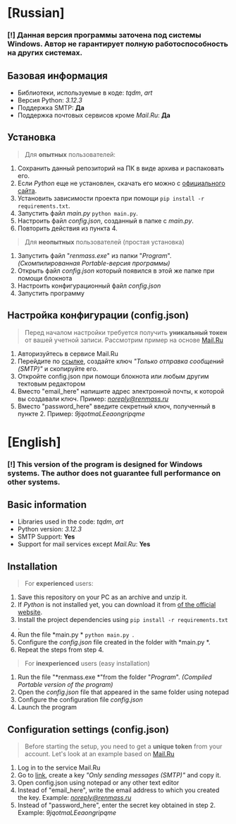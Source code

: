 # [Russian]
### [!] Данная версия программы заточена под системы **Windows**. Автор не гарантирует полную работоспособность на других системах.
## Базовая информация
+ Библиотеки, используемые в коде: *tqdm*, *art*
+ Версия Python: *3.12.3*
+ Поддержка SMTP: **Да**
+ Поддержка почтовых сервисов кроме *Mail.Ru*: **Да**
## Установка
> Для **опытных** пользователей:
1. Сохранить данный репозиторий на ПК в виде архива и распаковать его.
2. Если *Python* еще не установлен, скачать его можно с <a href="https://www.python.org/downloads/release/python-3123" target="_blank">официального сайта</a>.
3. Установить зависимости проекта при помощи `pip install -r requirements.txt`.
4. Запустить файл *main.py* `python main.py`.
6. Настроить файл *config.json*, созданный в папке с *main.py*.
7. Повторить действия из пункта 4.
   
> Для **неопытных** пользователей (простая установка)
1. Запустить файл "*renmass.exe*" из папки "*Program*". *(Скомпилированная Portable-версия программы)*
2. Открыть файл *config.json* который появился в этой же папке при помощи блокнота
3. Настроить конфигурационный файл *config.json*
4. Запустить программу
   
## Настройка конфигурации (config.json)
> Перед началом настройки требуется получить **уникальный токен** от вашей учетной записи. Рассмотрим пример на основе <a href="https:/mail.ru" target="_blank">Mail.Ru</a>
1. Авторизуйтесь в сервисе Mail.Ru
2. Перейдите по <a href="https://account.mail.ru/user/2-step-auth/passwords">ссылке</a>, создайте ключ *"Только отправка сообщений (SMTP)"* и скопируйте его.
3. Откройте config.json при помощи блокнота или любым другим тектовым редактором
4. Вместо "email_here" напишите адрес электронной почты, к которой вы создавали ключ. Пример: *noreply@renmass.ru*
5. Вместо "password_here" введите секретный ключ, полученный в пункте 2. Пример: *9jqotmaLEeaongripqme*

# [English]
### [!] This version of the program is designed for **Windows** systems. The author does not guarantee full performance on other systems.
## Basic information
+ Libraries used in the code: *tqdm*, *art*
+ Python version: *3.12.3*
+ SMTP Support: **Yes**
+ Support for mail services except *Mail.Ru*: **Yes**
## Installation
> For **experienced** users:
1. Save this repository on your PC as an archive and unzip it.
2. If *Python* is not installed yet, you can download it from <a href="https://www.python.org/downloads/release/python-3123 " target="_blank">of the official website</a>.
3. Install the project dependencies using `pip install -r requirements.txt `.
4. Run the file *main.py * `python main.py `.
6. Configure the *config.json* file created in the folder with *main.py *.
7. Repeat the steps from step 4.
   
> For **inexperienced** users (easy installation)
1. Run the file "*renmass.exe *"from the folder "*Program*". *(Compiled Portable version of the program)*
2. Open the *config.json* file that appeared in the same folder using notepad
3. Configure the configuration file *config.json*
4. Launch the program
   
## Configuration settings (config.json)
> Before starting the setup, you need to get a **unique token** from your account. Let's look at an example based on <a href="https:/mail.ru " target="_blank">Mail.Ru </a>
1. Log in to the service Mail.Ru
2. Go to <a href="https://account.mail.ru/user/2-step-auth/passwords ">link</a>, create a key *"Only sending messages (SMTP)"* and copy it.
3. Open config.json using notepad or any other text editor
4. Instead of "email_here", write the email address to which you created the key. Example: *noreply@renmass.ru*
5. Instead of "password_here", enter the secret key obtained in step 2. Example: *9jqotmaLEeaongripqme*
